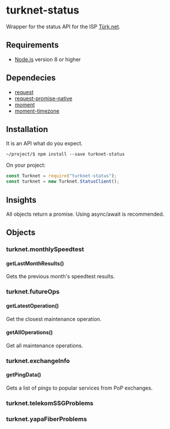 # turknet-status

Wrapper for the status API for the ISP [Türk.net](https://turk.net/).

Requirements
-----------
* [Node.js](https://nodejs.org/) version 8 or higher

Dependecies
-----------

* [request](https://www.npmjs.com/package/request)
* [request-promise-native](https://www.npmjs.com/package/request-promise-native)
* [moment](https://www.npmjs.com/package/moment)
* [moment-timezone](https://www.npmjs.com/package/moment-timezone)

Installation
-----------
It is an API what do you expect.

    ~/project/$ npm install --save turknet-status

On your project:

```js
const Turknet = require("turknet-status");
const turknet = new Turknet.StatusClient();
```

Insights
-----------

All objects return a promise. Using async/await is recommended.

Objects
-----------

### turknet.monthlySpeedtest

#### getLastMonthResults()

Gets the previous month's speedtest results.

### turknet.futureOps

#### getLatestOperation()

Get the closest maintenance operation.

#### getAllOperations()

Get all maintenance operations.

### turknet.exchangeInfo

#### getPingData()

Gets a list of pings to popular services from PoP exchanges.

### turknet.telekomSSGProblems

### turknet.yapaFiberProblems